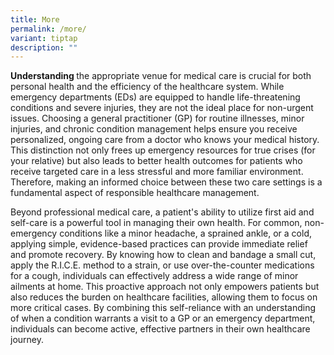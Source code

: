 ```yaml
---
title: More
permalink: /more/
variant: tiptap
description: ""
---
```

<p></p>
<p><strong>Understanding </strong>the appropriate venue for medical care
is crucial for both personal health and the efficiency of the healthcare
system. While emergency departments (EDs) are equipped to handle life-threatening
conditions and severe injuries, they are not the ideal place for non-urgent
issues. Choosing a general practitioner (GP) for routine illnesses, minor
injuries, and chronic condition management helps ensure you receive personalized,
ongoing care from a doctor who knows your medical history. This distinction
not only frees up emergency resources for true crises (for your relative)
but also leads to better health outcomes for patients who receive targeted
care in a less stressful and more familiar environment. Therefore, making
an informed choice between these two care settings is a fundamental aspect
of responsible healthcare management.</p>
<p>Beyond professional medical care, a patient's ability to utilize first
aid and self-care is a powerful tool in managing their own health. For
common, non-emergency conditions like a minor headache, a sprained ankle,
or a cold, applying simple, evidence-based practices can provide immediate
relief and promote recovery. By knowing how to clean and bandage a small
cut, apply the R.I.C.E. method to a strain, or use over-the-counter medications
for a cough, individuals can effectively address a wide range of minor
ailments at home. This proactive approach not only empowers patients but
also reduces the burden on healthcare facilities, allowing them to focus
on more critical cases. By combining this self-reliance with an understanding
of when a condition warrants a visit to a GP or an emergency department,
individuals can become active, effective partners in their own healthcare
journey.</p>